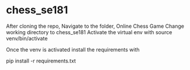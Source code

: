 # chess_se181

After cloning the repo, 
Navigate to the folder, Online Chess Game
Change working directory to chess_se181
Activate the virtual env with source venv/bin/activate

Once the venv is activated
install the requirements with 

pip install -r requirements.txt
